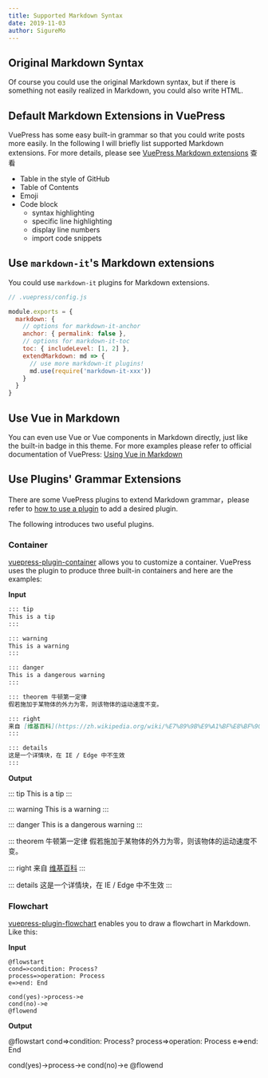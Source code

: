 ```yaml
---
title: Supported Markdown Syntax
date: 2019-11-03
author: SigureMo
---
```


## Original Markdown Syntax

Of course you could use the original Markdown syntax, but if there is something not easily realized in Markdown, you could also write HTML.

## Default Markdown Extensions in VuePress

VuePress has some easy built-in grammar so that you could write posts more easily. In the following I will briefly list supported Markdown extensions. For more details, please see [VuePress Markdown extensions](https://v1.vuepress.vuejs.org/guide/markdown.html) 查看

- Table in the style of GitHub
- Table of Contents
- Emoji
- Code block
    - syntax highlighting
    - specific line highlighting
    - display line numbers
    - import code snippets

## Use `markdown-it`'s Markdown extensions

You could use `markdown-it` plugins for Markdown extensions.

``` javascript
// .vuepress/config.js

module.exports = {
  markdown: {
    // options for markdown-it-anchor
    anchor: { permalink: false },
    // options for markdown-it-toc
    toc: { includeLevel: [1, 2] },
    extendMarkdown: md => {
      // use more markdown-it plugins!
      md.use(require('markdown-it-xxx'))
    }
  }
}
```

## Use Vue in Markdown

You can even use Vue or Vue components in Markdown directly, just like the built-in badge in this theme<Badge text="Badge" />. For more examples please refer to official documentation of VuePress: [Using Vue in Markdown](https://vuepress.vuejs.org/guide/using-vue.html)

## Use Plugins' Grammar Extensions

There are some VuePress plugins to extend Markdown grammar，please refer to [how to use a plugin](../plugins/README.md#how-to-use-a-plugin) to add a desired plugin.

The following introduces two useful plugins.

### Container

[vuepress-plugin-container](https://vuepress.github.io/en/plugins/container/) allows you to customize a container. VuePress uses the plugin to produce three built-in containers and here are the examples:

**Input**

``` markdown
::: tip
This is a tip
:::

::: warning
This is a warning
:::

::: danger
This is a dangerous warning
:::

::: theorem 牛顿第一定律
假若施加于某物体的外力为零，则该物体的运动速度不变。

::: right
来自 [维基百科](https://zh.wikipedia.org/wiki/%E7%89%9B%E9%A1%BF%E8%BF%90%E5%8A%A8%E5%AE%9A%E5%BE%8B)
:::

::: details
这是一个详情块，在 IE / Edge 中不生效
:::
```

**Output**


::: tip
This is a tip
:::

::: warning
This is a warning
:::

::: danger
This is a dangerous warning
:::

::: theorem 牛顿第一定律
假若施加于某物体的外力为零，则该物体的运动速度不变。

::: right
来自 [维基百科](https://zh.wikipedia.org/wiki/%E7%89%9B%E9%A1%BF%E8%BF%90%E5%8A%A8%E5%AE%9A%E5%BE%8B)
:::

::: details
这是一个详情块，在 IE / Edge 中不生效
:::

### Flowchart

[vuepress-plugin-flowchart](https://flowchart.vuepress.ulivz.com/) enables you to draw a flowchart in Markdown. Like this:

**Input**

```
@flowstart
cond=>condition: Process?
process=>operation: Process
e=>end: End

cond(yes)->process->e
cond(no)->e
@flowend
```

**Output**

@flowstart
cond=>condition: Process?
process=>operation: Process
e=>end: End

cond(yes)->process->e
cond(no)->e
@flowend